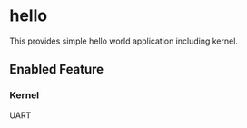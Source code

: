 # hello
 This provides simple hello world application including kernel.

## Enabled Feature
### Kernel
  UART
